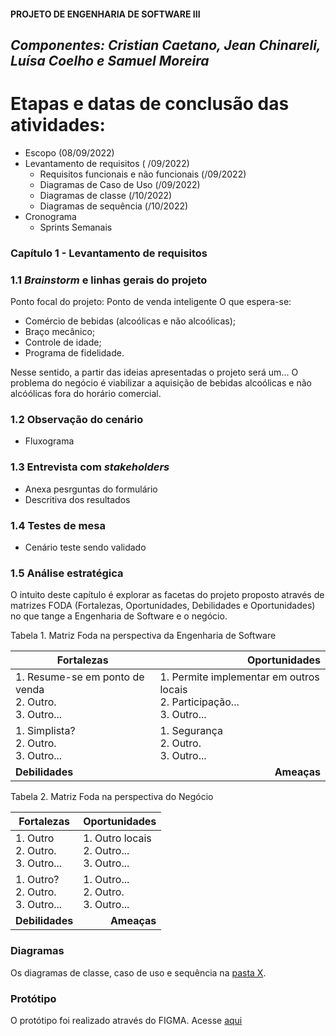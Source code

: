 #### PROJETO DE ENGENHARIA DE SOFTWARE III
## _Componentes: Cristian Caetano, Jean Chinareli, Luísa Coelho e Samuel Moreira_

# Etapas e datas de conclusão das atividades:

- Escopo (08/09/2022)
- Levantamento de requisitos ( /09/2022)
   * Requisitos funcionais e não funcionais (/09/2022)
   * Diagramas de Caso de Uso (/09/2022)
   * Diagramas de classe (/10/2022)
   * Diagramas de sequência (/10/2022)
- Cronograma
   * Sprints Semanais
   
### Capítulo 1 - Levantamento de requisitos
### 1.1 _Brainstorm_ e linhas gerais do projeto

Ponto focal do projeto: Ponto de venda inteligente
O que espera-se:
- Comércio de bebidas (alcoólicas e não alcoólicas);
- Braço mecânico;
- Controle de idade;
- Programa de fidelidade.

Nesse sentido, a partir das ideias apresentadas o projeto será um... O problema do negócio é viabilizar a aquisição de bebidas alcoólicas e não alcóólicas fora do horário comercial.

### 1.2 Observação do cenário
 - Fluxograma
 
### 1.3 Entrevista com _stakeholders_
- Anexa pesrguntas do formulário
- Descritiva dos resultados

### 1.4 Testes de mesa
- Cenário teste sendo validado

### 1.5 Análise estratégica

O intuito deste capítulo é explorar as facetas do projeto proposto através de matrizes FODA (Fortalezas, Oportunidades, Debilidades e Oportunidades) no que tange a Engenharia de Software e o negócio. 

Tabela 1. Matriz Foda na perspectiva da Engenharia de Software

| Fortalezas  |  <div style="text-align: right"> Oportunidades |
|---|---|
| 1. Resume-se em ponto de venda <br > 2. Outro. <br > 3. Outro... | 1. Permite implementar em outros locais <br > 2. Participação... <br > 3. Outro...| 
|1. Simplista? <br > 2. Outro. <br > 3. Outro... | 1. Segurança <br > 2. Outro. <br > 3. Outro...  | 
|  **Debilidades**|<div style="text-align: right">**Ameaças** |   

Tabela 2. Matriz Foda na perspectiva do Negócio

| Fortalezas  |  <div style="text-align: right"> Oportunidades |
|---|---|
| 1. Outro <br > 2. Outro. <br > 3. Outro... | 1. Outro locais <br > 2. Outro... <br > 3. Outro...| 
|1. Outro? <br > 2. Outro. <br > 3. Outro... | 1. Outro... <br > 2. Outro. <br > 3. Outro...  | 
|  **Debilidades**|<div style="text-align: right">**Ameaças** |    


### Diagramas

Os diagramas de classe, caso de uso e sequência na [pasta X](https://github.com/smllb/projeto-es3/tree/main/Diagrama).

### Protótipo

O protótipo foi realizado através do FIGMA. Acesse [aqui](https://www.google.com/?gws_rd=ssl)
